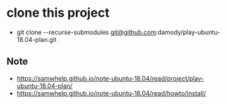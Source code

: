 # clone this project
- git clone --recurse-submodules git@github.com:damody/play-ubuntu-18.04-plan.git

## Note

* https://samwhelp.github.io/note-ubuntu-18.04/read/project/play-ubuntu-18.04-plan/
* https://samwhelp.github.io/note-ubuntu-18.04/read/howto/install/

